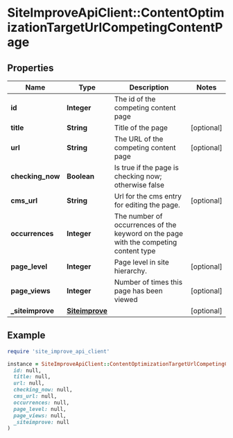 # SiteImproveApiClient::ContentOptimizationTargetUrlCompetingContentPage

## Properties

| Name | Type | Description | Notes |
| ---- | ---- | ----------- | ----- |
| **id** | **Integer** | The id of the competing content page |  |
| **title** | **String** | Title of the page | [optional] |
| **url** | **String** | The URL of the competing content page | [optional] |
| **checking_now** | **Boolean** | Is true if the page is checking now; otherwise false |  |
| **cms_url** | **String** | Url for the cms entry for editing the page. | [optional] |
| **occurrences** | **Integer** | The number of occurrences of the keyword on the page with the competing content type |  |
| **page_level** | **Integer** | Page level in site hierarchy. | [optional] |
| **page_views** | **Integer** | Number of times this page has been viewed | [optional] |
| **_siteimprove** | [**Siteimprove**](Siteimprove.md) |  | [optional] |

## Example

```ruby
require 'site_improve_api_client'

instance = SiteImproveApiClient::ContentOptimizationTargetUrlCompetingContentPage.new(
  id: null,
  title: null,
  url: null,
  checking_now: null,
  cms_url: null,
  occurrences: null,
  page_level: null,
  page_views: null,
  _siteimprove: null
)
```


